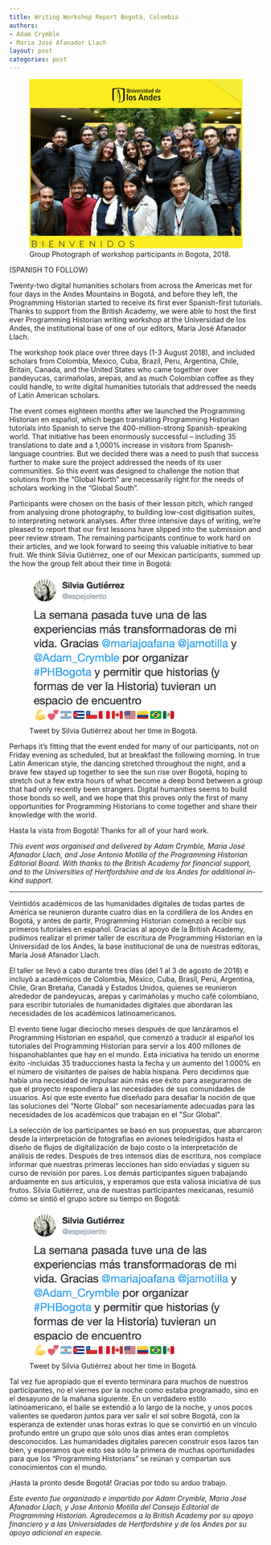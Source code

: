 ```yaml
---
title: Writing Workshop Report Bogotá, Colombia
authors:
- Adam Crymble
- Maria José Afanador Llach
layout: post
categories: post
---
```


<p><figure><img src="/images/bogota-workshop-report/Bogota1.png" /><figcaption>Group Photograph of workshop participants in Bogota, 2018.</figcaption></figure></p>

(SPANISH TO FOLLOW)

Twenty-two digital humanities scholars from across the Americas met for four days in the Andes Mountains in Bogotá, and before they left, the Programming Historian started to receive its first ever Spanish-first tutorials. Thanks to support from the British Academy, we were able to host the first ever Programming Historian writing workshop at the Universidad de los Andes, the institutional base of one of our editors, Maria José Afanador Llach.

The workshop took place over three days (1-3 August 2018), and included scholars from Colombia, Mexico, Cuba, Brazil, Peru, Argentina, Chile, Britain, Canada, and the United States who came together over pandeyucas, carimañolas, arepas, and as much Colombian coffee as they could handle, to write digital humanities tutorials that addressed the needs of Latin American scholars.

The event comes eighteen months after we launched the Programming Historian en español, which began translating Programming Historian tutorials into Spanish to serve the 400-million-strong Spanish-speaking world. That initiative has been enormously successful – including 35 translations to date and a 1,000% increase in visitors from Spanish-language countries. But we decided there was a need to push that success further to make sure the project addressed the needs of its user communities. So this event was designed to challenge the notion that solutions from the “Global North” are necessarily right for the needs of scholars working in the “Global South”.

Participants were chosen on the basis of their lesson pitch, which ranged from analysing drone photography, to building low-cost digitisation suites, to interpreting network analyses. After three intensive days of writing, we’re pleased to report that our first lessons have slipped into the submission and peer review stream. The remaining participants continue to work hard on their articles, and we look forward to seeing this valuable initiative to bear fruit. We think Silvia Gutiérrez, one of our Mexican participants, summed up the how the group felt about their time in Bogotá:

<p><figure><img src="/images/bogota-workshop-report/Bogota2.png" /><figcaption>Tweet by Silvia Gutiérrez about her time in Bogotá.</figcaption></figure></p>

Perhaps it’s fitting that the event ended for many of our participants, not on Friday evening as scheduled, but at breakfast the following morning. In true Latin American style, the dancing stretched throughout the night, and a brave few stayed up together to see the sun rise over Bogotá, hoping to stretch out a few extra hours of what become a deep bond between a group that had only recently been strangers. Digital humanities seems to build those bonds so well, and we hope that this proves only the first of many opportunities for Programming Historians to come together and share their knowledge with the world.

Hasta la vista from Bogotá! Thanks for all of your hard work.

*This event was organised and delivered by Adam Crymble, Maria José Afanador Llach, and Jose Antonio Motilla of the Programming Historian Editorial Board. With thanks to the British Academy for financial support, and to the Universities of Hertfordshire and de los Andes for additional in-kind support.*


---

Veintidós académicos de las humanidades digitales de todas partes de América se reunieron durante cuatro días en la cordillera de los Andes en Bogotá, y antes de partir, Programming Historian comenzó a recibir sus primeros tutoriales en español. Gracias al apoyo de la British Academy, pudimos realizar el primer taller de escritura de Programming Historian en la Universidad de los Andes, la base institucional de una de nuestras editoras, María José Afanador Llach.

El taller se llevó a cabo durante tres días (del 1 al 3 de agosto de 2018) e incluyó a académicos de Colombia, México, Cuba, Brasil, Perú, Argentina, Chile, Gran Bretaña, Canadá y Estados Unidos, quienes se reunieron alrededor de pandeyucas, arepas y carimañolas y mucho café colombiano, para escribir tutoriales de humanidades digitales que abordaran las necesidades de los académicos latinoamericanos.

El evento tiene lugar dieciocho meses después de que lanzáramos el Programming Historian en español, que comenzó a traducir al español los tutoriales del Programming Historian para servir a los 400 millones de hispanohablantes que hay en el mundo. Esta iniciativa ha tenido un enorme éxito -incluidas 35 traducciones hasta la fecha y un aumento del 1.000% en el número de visitantes de países de habla hispana. Pero decidimos que había una necesidad de impulsar aún más ese éxito para asegurarnos de que el proyecto respondiera a las necesidades de sus comunidades de usuarios. Así que este evento fue diseñado para desafiar la noción de que las soluciones del "Norte Global" son necesariamente adecuadas para las necesidades de los académicos que trabajan en el "Sur Global".

La selección de los participantes se basó en sus propuestas, que abarcaron desde la interpretación de fotografías en aviones teledirigidos hasta el diseño de flujos de digitalización de bajo costo o la interpretación de análisis de redes. Después de tres intensos días de escritura, nos complace informar que nuestras primeras lecciones han sido enviadas y siguen su curso de revisión por pares. Los demás participantes siguen trabajando arduamente en sus artículos, y esperamos que esta valiosa iniciativa dé sus frutos. Silvia Gutiérrez, una de nuestras participantes mexicanas, resumió cómo se sintió el grupo sobre su tiempo en Bogotá:

<p><figure><img src="/images/bogota-workshop-report/Bogota2.png" /><figcaption>Tweet by Silvia Gutiérrez about her time in Bogotá.</figcaption></figure></p>

Tal vez fue apropiado que el evento terminara para muchos de nuestros participantes, no el viernes por la noche como estaba programado, sino en el desayuno de la mañana siguiente. En un verdadero estilo latinoamericano, el baile se extendió a lo largo de la noche, y unos pocos valientes se quedaron juntos para ver salir el sol sobre Bogotá, con la esperanza de extender unas horas extras lo que se convirtió en un vínculo profundo entre un grupo que sólo unos días antes eran completos desconocidos. Las humanidades digitales parecen construir esos lazos tan bien, y esperamos que esto sea sólo la primera de muchas oportunidades para que los “Programming Historians” se reúnan y compartan sus conocimientos con el mundo.

¡Hasta la pronto desde Bogotá! Gracias por todo su arduo trabajo.

*Este evento fue organizado e impartido por Adam Crymble, Maria José Afanador Llach, y Jose Antonio Motilla del Consejo Editorial de Programming Historian. Agradecemos a la British Academy por su apoyo financiero y a las Universidades de Hertfordshire y de los Andes por su apoyo adicional en especie.*

